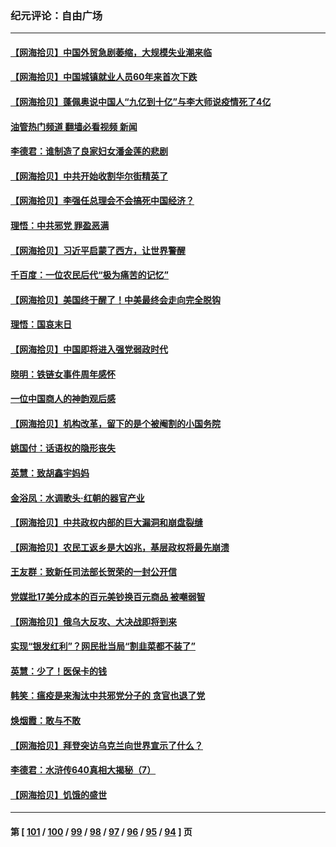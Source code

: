 ### 纪元评论：自由广场
---
#### [【网海拾贝】中国外贸急剧萎缩，大规模失业潮来临](../../pages/nsc993/n13947937.md?03130330) 
#### [【网海拾贝】中国城镇就业人员60年来首次下跌](../../pages/nsc993/n13947338.md?03130330) 
#### [【网海拾贝】蓬佩奥说中国人“九亿到十亿”与李大师说疫情死了4亿](../../pages/nsc993/n13946389.md?03130330) 
#### [油管热门频道 翻墙必看视频 新闻](ok?03130330)
#### [李德君：谁制造了良家妇女潘金莲的悲剧](../../pages/nsc993/n13945431.md?03130330) 
#### [【网海拾贝】中共开始收割华尔街精英了](../../pages/nsc993/n13945410.md?03130330) 
#### [【网海拾贝】李强任总理会不会搞死中国经济？](../../pages/nsc993/n13944761.md?03130330) 
#### [理悟：中共邪党 罪盈恶满](../../pages/nsc993/n13944541.md?03130330) 
#### [【网海拾贝】习近平启蒙了西方，让世界警醒](../../pages/nsc993/n13944390.md?03130330) 
#### [千百度：一位农民后代“极为痛苦的记忆”](../../pages/nsc993/n13943156.md?03130330) 
#### [【网海拾贝】美国终于醒了！中美最终会走向完全脱钩](../../pages/nsc993/n13942246.md?03130330) 
#### [理悟：国哀末日](../../pages/nsc993/n13942484.md?03130330) 
#### [【网海拾贝】中国即将进入强党弱政时代](../../pages/nsc993/n13940669.md?03130330) 
#### [晓明：铁链女事件周年感怀](../../pages/nsc993/n13940319.md?03130330) 
#### [一位中国商人的神韵观后感](../../pages/nsc993/n13939585.md?03130330) 
#### [【网海拾贝】机构改革，留下的是个被阉割的小国务院](../../pages/nsc993/n13939947.md?03130330) 
#### [姚国付：话语权的隐形丧失](../../pages/nsc993/n13939077.md?03130330) 
#### [英慧：致胡鑫宇妈妈](../../pages/nsc993/n13939332.md?03130330) 
#### [金浴凤：水调歌头·红朝的器官产业](../../pages/nsc993/n13939150.md?03130330) 
#### [【网海拾贝】中共政权内部的巨大漏洞和崩盘裂缝](../../pages/nsc993/n13939066.md?03130330) 
#### [【网海拾贝】农民工返乡是大凶兆，基层政权将最先崩溃](../../pages/nsc993/n13938719.md?03130330) 
#### [王友群：致新任司法部长贺荣的一封公开信](../../pages/nsc993/n13938195.md?03130330) 
#### [党媒批17美分成本的百元美钞换百元商品 被嘲弱智](../../pages/nsc993/n13937780.md?03130330) 
#### [【网海拾贝】俄乌大反攻、大决战即将到来](../../pages/nsc993/n13937169.md?03130330) 
#### [实现“银发红利”？网民批当局“割韭菜都不装了”](../../pages/nsc993/n13935937.md?03130330) 
#### [英慧：少了！医保卡的钱](../../pages/nsc993/n13935476.md?03130330) 
#### [韩笑：瘟疫是来淘汰中共邪党分子的 贪官也退了党](../../pages/nsc993/n13935459.md?03130330) 
#### [焕烟霞：敢与不敢](../../pages/nsc993/n13935368.md?03130330) 
#### [【网海拾贝】拜登突访乌克兰向世界宣示了什么？](../../pages/nsc993/n13935345.md?03130330) 
#### [李德君：水浒传640真相大揭秘（7）](../../pages/nsc993/n13935185.md?03130330) 
#### [【网海拾贝】饥饿的盛世](../../pages/nsc993/n13934650.md?03130330) 

---
#### 第 [ [101](./101.md?03130330) / [100](./100.md?03130330) / [99](./99.md?03130330) / [98](./98.md?03130330) / [97](./97.md?03130330) / [96](./96.md?03130330) / [95](./95.md?03130330) / [94](./94.md?03130330) ] 页

